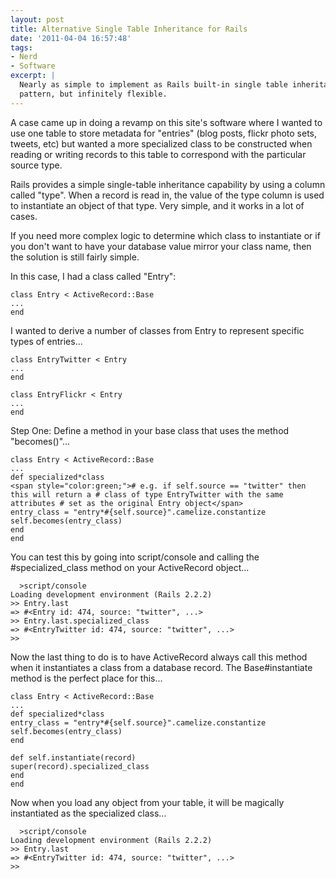 ```yaml
---
layout: post
title: Alternative Single Table Inheritance for Rails
date: '2011-04-04 16:57:48'
tags:
- Nerd
- Software
excerpt: |
  Nearly as simple to implement as Rails built-in single table inheritance
  pattern, but infinitely flexible.
---
```


A case came up in doing a revamp on this site's software where I wanted to use one table to store metadata for "entries" (blog posts, flickr photo sets, tweets, etc) but wanted a more specialized class to be constructed when reading or writing records to this table to correspond with the particular source type.

Rails provides a simple single-table inheritance capability by using a column called "type". When a record is read in, the value of the type column is used to instantiate an object of that type. Very simple, and it works in a lot of cases.

If you need more complex logic to determine which class to instantiate or if you don't want to have your database value mirror your class name, then the solution is still fairly simple.

In this case, I had a class called "Entry":
```
class Entry < ActiveRecord::Base
...
end
```

I wanted to derive a number of classes from Entry to represent specific types of entries...
```
class EntryTwitter < Entry
...
end

class EntryFlickr < Entry
...
end
```

Step One: Define a method in your base class that uses the method "becomes()"...
```
class Entry < ActiveRecord::Base
...
def specialized*class
<span style="color:green;"># e.g. if self.source == "twitter" then this will return a # class of type EntryTwitter with the same attributes # set as the original Entry object</span>
entry_class = "entry*#{self.source}".camelize.constantize
self.becomes(entry_class)
end
end

```

You can test this by going into script/console and calling the #specialized_class method on your ActiveRecord object...
```
  >script/console
Loading development environment (Rails 2.2.2)
>> Entry.last
=> #<Entry id: 474, source: "twitter", ...>
>> Entry.last.specialized_class
=> #<EntryTwitter id: 474, source: "twitter", ...>
>>
```

Now the last thing to do is to have ActiveRecord always call this method when it instantiates a class from a database record. The Base#instantiate method is the perfect place for this...
```
class Entry < ActiveRecord::Base
...
def specialized*class
entry_class = "entry*#{self.source}".camelize.constantize
self.becomes(entry_class)
end

def self.instantiate(record)
super(record).specialized_class
end
end
```

Now when you load any object from your table, it will be magically instantiated as the specialized class...
```
  >script/console
Loading development environment (Rails 2.2.2)
>> Entry.last
=> #<EntryTwitter id: 474, source: "twitter", ...>
>>
```
